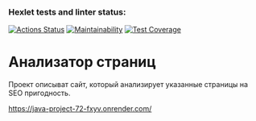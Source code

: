 ### Hexlet tests and linter status:
[![Actions Status](https://github.com/AlexSorb/java-project-72/actions/workflows/hexlet-check.yml/badge.svg)](https://github.com/AlexSorb/java-project-72/actions)
[![Maintainability](https://api.codeclimate.com/v1/badges/fa77a7d8b611779df892/maintainability)](https://codeclimate.com/github/AlexSorb/java-project-72/maintainability)
[![Test Coverage](https://api.codeclimate.com/v1/badges/fa77a7d8b611779df892/test_coverage)](https://codeclimate.com/github/AlexSorb/java-project-72/test_coverage)

# Анализатор страниц

<p>
Проект описыват сайт, который анализирует указанные страницы на SEO пригодность.

https://java-project-72-fxyv.onrender.com/
</p>
